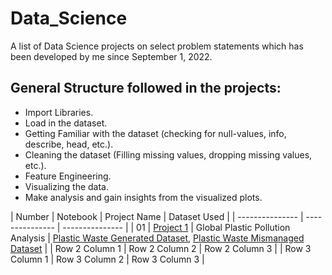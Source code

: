 # Data_Science
A list of Data Science projects on select problem statements which has been developed by me since September 1, 2022.
## General Structure followed in the projects:
* Import Libraries.
* Load in the dataset.
* Getting Familiar with the dataset (checking for null-values, info, describe, head, etc.).
* Cleaning the dataset (Filling missing values, dropping missing values, etc.).
* Feature Engineering.
* Visualizing the data.
* Make analysis and gain insights from the visualized plots.


| Number | Notebook | Project Name | Dataset Used |
| --------------- | --------------- | --------------- |
| 01  | [Project 1]() | Global Plastic Pollution Analysis | [Plastic Waste Generated Dataset](https://gist.githubusercontent.com/Adarsh0047/dd11552879bab96a3b255a2057f7670c/raw/bb4de333bc1e57afb7ccf7c7846fd7092603ad67/per-capita-plastic-waste-vs-gdp-per-capita.csv), [Plastic Waste Mismanaged Dataset](https://gist.githubusercontent.com/Adarsh0047/dd11552879bab96a3b255a2057f7670c/raw/bb4de333bc1e57afb7ccf7c7846fd7092603ad67/per-capita-mismanaged-plastic-waste-vs-gdp-per-capita.csv) |
| Row 2 Column 1 | Row 2 Column 2 | Row 2 Column 3 |
| Row 3 Column 1 | Row 3 Column 2 | Row 3 Column 3 |
